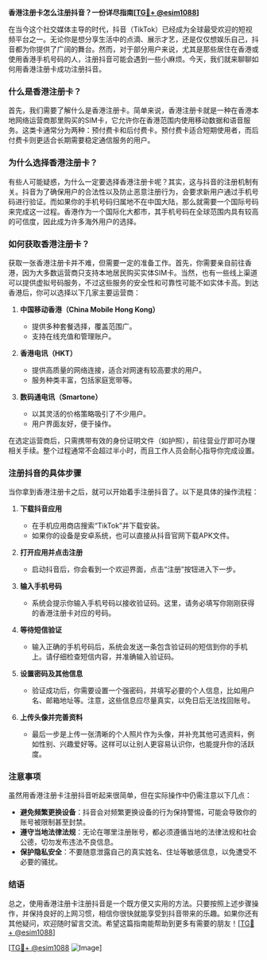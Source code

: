 **香港注册卡怎么注册抖音？一份详尽指南[[TG💪+ @esim1088](https://t.me/s/esim1088)]**

在当今这个社交媒体主导的时代，抖音（TikTok）已经成为全球最受欢迎的短视频平台之一。无论你是想分享生活中的点滴、展示才艺，还是仅仅想娱乐自己，抖音都为你提供了广阔的舞台。然而，对于部分用户来说，尤其是那些居住在香港或使用香港手机号码的人，注册抖音可能会遇到一些小麻烦。今天，我们就来聊聊如何用香港注册卡成功注册抖音。

### 什么是香港注册卡？

首先，我们需要了解什么是香港注册卡。简单来说，香港注册卡就是一种在香港本地网络运营商那里购买的SIM卡，它允许你在香港范围内使用移动数据和语音服务。这类卡通常分为两种：预付费卡和后付费卡。预付费卡适合短期使用者，而后付费卡则更适合长期需要稳定通信服务的用户。

### 为什么选择香港注册卡？

有些人可能疑惑，为什么一定要选择香港注册卡呢？其实，这与抖音的注册机制有关。抖音为了确保用户的合法性以及防止恶意注册行为，会要求新用户通过手机号码进行验证。而如果你的手机号码归属地不在中国大陆，那么就需要一个国际号码来完成这一过程。香港作为一个国际化大都市，其手机号码在全球范围内具有较高的可信度，因此成为许多海外用户的选择。

### 如何获取香港注册卡？

获取一张香港注册卡并不难，但需要一定的准备工作。首先，你需要亲自前往香港，因为大多数运营商只支持本地居民购买实体SIM卡。当然，也有一些线上渠道可以提供虚拟号码服务，不过这些服务的安全性和可靠性可能不如实体卡高。到达香港后，你可以选择以下几家主要运营商：

1. **中国移动香港（China Mobile Hong Kong）**
   - 提供多种套餐选择，覆盖范围广。
   - 支持在线充值和管理账户。
   
2. **香港电讯（HKT）**
   - 提供高质量的网络连接，适合对网速有较高要求的用户。
   - 服务种类丰富，包括家庭宽带等。

3. **数码通电讯（Smartone）**
   - 以其灵活的价格策略吸引了不少用户。
   - 用户界面友好，便于操作。

在选定运营商后，只需携带有效的身份证明文件（如护照），前往营业厅即可办理相关手续。整个过程通常不会超过半小时，而且工作人员会耐心指导你完成设置。

### 注册抖音的具体步骤

当你拿到香港注册卡之后，就可以开始着手注册抖音了。以下是具体的操作流程：

1. **下载抖音应用**
   - 在手机应用商店搜索“TikTok”并下载安装。
   - 如果你的设备是安卓系统，也可以直接从抖音官网下载APK文件。

2. **打开应用并点击注册**
   - 启动抖音后，你会看到一个欢迎界面，点击“注册”按钮进入下一步。

3. **输入手机号码**
   - 系统会提示你输入手机号码以接收验证码。这里，请务必填写你刚刚获得的香港注册卡对应的号码。

4. **等待短信验证**
   - 输入正确的手机号码后，系统会发送一条包含验证码的短信到你的手机上。请仔细检查短信内容，并准确输入验证码。

5. **设置密码及其他信息**
   - 验证成功后，你需要设置一个强密码，并填写必要的个人信息，比如用户名、邮箱地址等。注意，这些信息应尽量真实，以免日后无法找回账号。

6. **上传头像并完善资料**
   - 最后一步是上传一张清晰的个人照片作为头像，并补充其他可选资料，例如性别、兴趣爱好等。这样可以让别人更容易认识你，也能提升你的活跃度。

### 注意事项

虽然用香港注册卡注册抖音听起来很简单，但在实际操作中仍需注意以下几点：

- **避免频繁更换设备**：抖音会对频繁更换设备的行为保持警惕，可能会导致你的账号被限制甚至封禁。
- **遵守当地法律法规**：无论在哪里注册账号，都必须遵循当地的法律法规和社会公德，切勿发布违法不良信息。
- **保护隐私安全**：不要随意泄露自己的真实姓名、住址等敏感信息，以免遭受不必要的骚扰。

### 结语

总之，使用香港注册卡注册抖音是一个既方便又实用的方法。只要按照上述步骤操作，并保持良好的上网习惯，相信你很快就能享受到抖音带来的乐趣。如果你还有其他疑问，欢迎随时留言交流。希望这篇指南能帮助到更多有需要的朋友！[[TG💪+ @esim1088](https://t.me/s/esim1088)]

[[TG💪+ @esim1088](https://t.me/s/esim1088) ![Image](https://i.postimg.cc/4NQfJmqS/Snipaste-2025-05-13-00-14-12.png)]